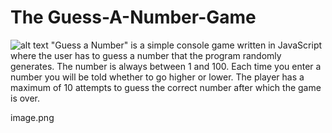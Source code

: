 # The Guess-A-Number-Game

![alt text](https://www.google.com/search?q=guess+a+number&client=firefox-b-d&sxsrf=ALiCzsZP4gBVFUMaFNw6VSuOThZoBQZGTQ:1670960961374&source=lnms&tbm=isch&sa=X&ved=2ahUKEwjs0aTUrvf7AhXJS_EDHXkCDB4Q_AUoAXoECAIQAw&biw=1280&bih=863&dpr=1#imgrc=Zz0U9JCgg49h5M)
"Guess a Number" is a simple console game written in JavaScript where the user has to guess a number that the program randomly generates. The number is always between 1 and 100. Each time you enter a number you will be told whether to go higher or lower. The player has a maximum of 10 attempts to guess the correct number after which the game is over.

image.png
